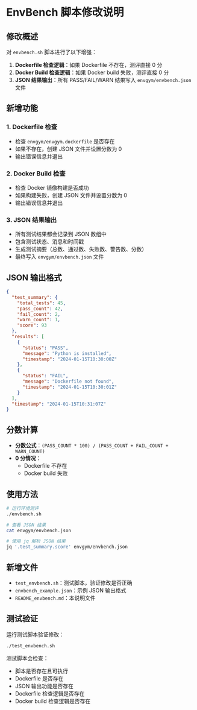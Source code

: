 # EnvBench 脚本修改说明

## 修改概述

对 `envbench.sh` 脚本进行了以下增强：

1. **Dockerfile 检查逻辑**：如果 Dockerfile 不存在，测评直接 0 分
2. **Docker Build 检查逻辑**：如果 Docker build 失败，测评直接 0 分  
3. **JSON 结果输出**：所有 PASS/FAIL/WARN 结果写入 `envgym/envbench.json` 文件

## 新增功能

### 1. Dockerfile 检查
- 检查 `envgym/envgym.dockerfile` 是否存在
- 如果不存在，创建 JSON 文件并设置分数为 0
- 输出错误信息并退出

### 2. Docker Build 检查
- 检查 Docker 镜像构建是否成功
- 如果构建失败，创建 JSON 文件并设置分数为 0
- 输出错误信息并退出

### 3. JSON 结果输出
- 所有测试结果都会记录到 JSON 数组中
- 包含测试状态、消息和时间戳
- 生成测试摘要（总数、通过数、失败数、警告数、分数）
- 最终写入 `envgym/envbench.json` 文件

## JSON 输出格式

```json
{
  "test_summary": {
    "total_tests": 45,
    "pass_count": 42,
    "fail_count": 2,
    "warn_count": 1,
    "score": 93
  },
  "results": [
    {
      "status": "PASS",
      "message": "Python is installed",
      "timestamp": "2024-01-15T10:30:00Z"
    },
    {
      "status": "FAIL", 
      "message": "Dockerfile not found",
      "timestamp": "2024-01-15T10:30:01Z"
    }
  ],
  "timestamp": "2024-01-15T10:31:07Z"
}
```

## 分数计算

- **分数公式**：`(PASS_COUNT * 100) / (PASS_COUNT + FAIL_COUNT + WARN_COUNT)`
- **0 分情况**：
  - Dockerfile 不存在
  - Docker build 失败

## 使用方法

```bash
# 运行环境测评
./envbench.sh

# 查看 JSON 结果
cat envgym/envbench.json

# 使用 jq 解析 JSON 结果
jq '.test_summary.score' envgym/envbench.json
```

## 新增文件

- `test_envbench.sh`：测试脚本，验证修改是否正确
- `envbench_example.json`：示例 JSON 输出格式
- `README_envbench.md`：本说明文件

## 测试验证

运行测试脚本验证修改：

```bash
./test_envbench.sh
```

测试脚本会检查：
- 脚本是否存在且可执行
- Dockerfile 是否存在
- JSON 输出功能是否存在
- Dockerfile 检查逻辑是否存在
- Docker build 检查逻辑是否存在 